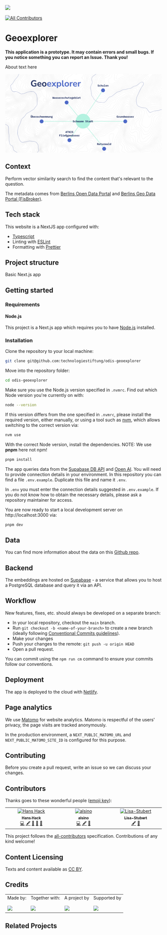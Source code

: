 ![](https://img.shields.io/badge/Built%20with%20%E2%9D%A4%EF%B8%8F-at%20Technologiestiftung%20Berlin-blue)

<!-- ALL-CONTRIBUTORS-BADGE:START - Do not remove or modify this section -->
[![All Contributors](https://img.shields.io/badge/all_contributors-3-orange.svg?style=flat-square)](#contributors-)
<!-- ALL-CONTRIBUTORS-BADGE:END -->

# Geoexplorer

**This application is a prototype. It may contain errors and small bugs. If you notice something you can report an Issue. Thank you!**

About text here

![screenshot](/public/images/social_image_1280_x_640.png)

## Context

Perform vector similarity search to find the content that's relevant to the question.

The metadata comes from [Berlins Open Data Portal](https://daten.berlin.de/) and [Berlins Geo Data Portal (FisBroker)](https://fbinter.stadt-berlin.de/fb/).

## Tech stack

This website is a NextJS app configured with:

- [Typescript](https://www.typescriptlang.org/)
- Linting with [ESLint](https://eslint.org/)
- Formatting with [Prettier](https://prettier.io/)

## Project structure

Basic Next.js app

## Getting started

### Requirements

#### Node.js

This project is a Next.js app which requires you to have [Node.js](https://nodejs.org/en/) installed.

### Installation

Clone the repository to your local machine:

```bash
git clone git@github.com:technologiestiftung/odis-geoexplorer
```

Move into the repository folder:

```bash
cd odis-geoexplorer
```

Make sure you use the Node.js version specified in `.nvmrc`. Find out which Node version you're currently on with:

```bash
node --version
```

If this version differs from the one specified in `.nvmrc`, please install the required version, either manually, or using a tool such as [nvm](https://github.com/nvm-sh/nvm), which allows switching to the correct version via:

```bash
nvm use
```

With the correct Node version, install the dependencies.
NOTE: We use **pnpm** here not npm!

```bash
pnpm install
```

The app queries data from the [Supabase DB API](https://www.supabase.com/) and [Open AI](https://www.openai.com/). You will need to provide connection details in your environment. In this repository you can find a file `.env.example`. Duplicate this file and name it `.env`.

In `.env` you must enter the connection details suggested in `.env.example`. If you do not know how to obtain the necessary details, please ask a repository maintainer for access.

You are now ready to start a local development server on http://localhost:3000 via:

```bash
pnpm dev
```

## Data

You can find more information about the data on this [Github repo](https://github.com/technologiestiftung/odis-geoexplorer-scraper).

## Backend

The embeddings are hosted on [Supabase](https://www.supabase.com/) - a service that allows you to host a PostgreSQL database and query it via an API.

## Workflow

New features, fixes, etc. should always be developed on a separate branch:

- In your local repository, checkout the `main` branch.
- Run `git checkout -b <name-of-your-branch>` to create a new branch (ideally following [Conventional Commits guidelines](https://www.conventionalcommits.org)).
- Make your changes
- Push your changes to the remote: `git push -u origin HEAD`
- Open a pull request.

You can commit using the `npm run cm` command to ensure your commits follow our conventions.

## Deployment

The app is deployed to the cloud with [Netlify](https://www.netlify.com/).

## Page analytics

We use [Matomo](https://matomo.org/) for website analytics. Matomo is respectful of the users' privacy, the page visits are tracked anonymously.

In the production environment, a `NEXT_PUBLIC_MATOMO_URL` and `NEXT_PUBLIC_MATOMO_SITE_ID` is configured for this purpose.

## Contributing

Before you create a pull request, write an issue so we can discuss your changes.

## Contributors

Thanks goes to these wonderful people ([emoji key](https://allcontributors.org/docs/en/emoji-key)):

<!-- ALL-CONTRIBUTORS-LIST:START - Do not remove or modify this section -->
<!-- prettier-ignore-start -->
<!-- markdownlint-disable -->
<table>
  <tbody>
    <tr>
      <td align="center" valign="top" width="14.28%"><a href="https://hanshack.com/"><img src="https://avatars.githubusercontent.com/u/8025164?v=4?s=64" width="64px;" alt="Hans Hack"/><br /><sub><b>Hans Hack</b></sub></a><br /><a href="https://github.com/technologiestiftung/odis-geoexplorer/commits?author=hanshack" title="Code">💻</a> <a href="#content-hanshack" title="Content">🖋</a> <a href="#data-hanshack" title="Data">🔣</a> <a href="https://github.com/technologiestiftung/odis-geoexplorer/commits?author=hanshack" title="Documentation">📖</a> <a href="#projectManagement-hanshack" title="Project Management">📆</a></td>
      <td align="center" valign="top" width="14.28%"><a href="http://alsino.io"><img src="https://avatars.githubusercontent.com/u/8008434?v=4?s=64" width="64px;" alt="alsino"/><br /><sub><b>alsino</b></sub></a><br /><a href="https://github.com/technologiestiftung/odis-geoexplorer/commits?author=alsino" title="Code">💻</a> <a href="#content-alsino" title="Content">🖋</a> <a href="#data-alsino" title="Data">🔣</a></td>
      <td align="center" valign="top" width="14.28%"><a href="https://github.com/Lisa-Stubert"><img src="https://avatars.githubusercontent.com/u/61182572?v=4?s=64" width="64px;" alt="Lisa-Stubert"/><br /><sub><b>Lisa-Stubert</b></sub></a><br /><a href="#content-Lisa-Stubert" title="Content">🖋</a> <a href="#projectManagement-Lisa-Stubert" title="Project Management">📆</a></td>
    </tr>
  </tbody>
</table>

<!-- markdownlint-restore -->
<!-- prettier-ignore-end -->

<!-- ALL-CONTRIBUTORS-LIST:END -->

This project follows the [all-contributors](https://github.com/all-contributors/all-contributors) specification. Contributions of any kind welcome!

## Content Licensing

Texts and content available as [CC BY](https://creativecommons.org/licenses/by/3.0/de/).

## Credits

<table>
  <tr>
      <td>
      Made by: <a href="https://odis-berlin.de">
        <br />
        <br />
        <img width="200" src="https://logos.citylab-berlin.org/logo-odis-berlin.svg" />
      </a>
    </td>
    <td>
       Together with: <a href="https://citylab-berlin.org/de/start/">
        <br />
        <br />
        <img width="200" src="https://logos.citylab-berlin.org/logo-citylab-berlin.svg" />
      </a>
    </td>
    <td>
      A project by <a href="https://www.technologiestiftung-berlin.de/">
        <br />
        <br />
        <img width="150" src="https://logos.citylab-berlin.org/logo-technologiestiftung-berlin-de.svg" />
      </a>
    </td>
    <td>
      Supported by <a href="https://www.berlin.de/rbmskzl/">
        <br />
        <br />
        <img width="80" src="https://logos.citylab-berlin.org/logo-berlin-senatskanzelei-de.svg" />
      </a>
    </td>
  </tr>
</table>

## Related Projects

